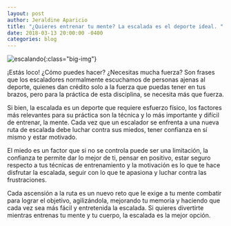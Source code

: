 ```yaml
---
layout: post
author: Jeraldine Aparicio
title: "¿Quieres entrenar tu mente? La escalada es el deporte ideal. "
date: 2018-03-13 20:00:00 -0400
categories: blog
---
```

![escalando](http://gdurl.com/CQi3h){:class="big-img"}

¡Estás loco! ¿Cómo puedes hacer? ¿Necesitas mucha fuerza?  Son frases que los escaladores normalmente escuchamos de personas ajenas al deporte, quienes dan crédito solo a la fuerza que puedas tener en tus brazos, pero para la práctica de esta disciplina, se necesita más que fuerza.

Si bien, la escalada es un deporte que requiere esfuerzo físico, los factores más relevantes para su práctica son la técnica y lo más importante y difícil de entrenar, la mente. Cada vez que un escalador se enfrenta a una nueva ruta de escalada debe luchar contra sus miedos, tener confianza en sí mismo y estar motivado.

El miedo es un factor que si no se controla puede ser una limitación, la confianza te permite dar lo mejor de ti, pensar en positivo, estar seguro respecto a tus técnicas de entrenamiento y la motivación es lo que te hace disfrutar la escalada, seguir con lo que te apasiona y luchar contra las frustraciones.

Cada ascensión a la ruta es un nuevo reto que le exige a tu mente combatir para  lograr el objetivo, agilizándola, mejorando tu memoria y haciendo que cada vez sea más fácil y entretenida la escalada. Si quieres divertirte mientras entrenas tu mente y tu cuerpo, la escalada es la mejor opción. 
